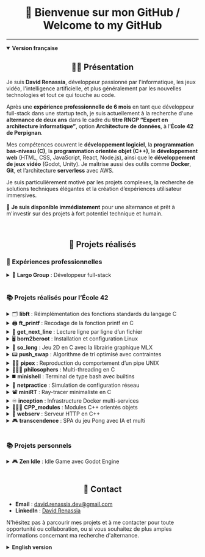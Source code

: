# <div align="center">👋 Bienvenue sur mon GitHub / Welcome to my GitHub</div>


---

<details open>
<summary><strong>Version française</strong></summary>

<!------------------------------------- Présentation ------------------------------------>
## <div align="center">👨‍💻 Présentation</div>

Je suis **David Renassia**, développeur passionné par l'informatique, les jeux vidéo, l'intelligence artificielle, et plus généralement par les nouvelles technologies et tout ce qui touche au code.

Après une **expérience professionnelle de 6 mois** en tant que développeur full-stack dans une startup tech, je suis actuellement à la recherche d'une **alternance de deux ans** dans le cadre du **titre RNCP “Expert en architecture informatique”**, option **Architecture de données**, à l'**École 42 de Perpignan**.

Mes compétences couvrent le **développement logiciel**, la **programmation bas-niveau (C)**, la **programmation orientée objet (C++)**, le **développement web** (HTML, CSS, JavaScript, React, Node.js), ainsi que le **développement de jeux vidéo** (Godot, Unity). Je maîtrise aussi des outils comme **Docker**, **Git**, et l’architecture **serverless** avec AWS.

Je suis particulièrement motivé par les projets complexes, la recherche de solutions techniques élégantes et la création d’expériences utilisateur immersives.

🎯 **Je suis disponible immédiatement** pour une alternance et prêt à m'investir sur des projets à fort potentiel technique et humain.

<br>

<!----------------------------------- Projets réalisés ---------------------------------->
## <div align="center">🚀 Projets réalisés</div>

<!----------------------------- Expériences professionnelles ---------------------------->
### 💼 Expériences professionnelles

<!---------------------- Largo Group ----------------------->
<details>
<summary>🏢 <strong>Largo Group</strong> : Développeur full-stack</summary>

---

⏳ **6 mois d'expérience professionnelle**, entre janvier 2025 et juillet 2025, en tant que **développeur full-stack** chez **Largo Group**, une startup développant l'application **Yeeeva**, une solution optimale de gestion de projets.

<!-- Historique GitHub -->
<details>
<summary>📊 <strong>Historique de contributions GitHub (compte pro)</strong></summary><br>

⚠️ Un compte GitHub professionnel requis pour contribuer à Yeeeva. Une fois retiré de l'organisation, mon historique sera publiquement inaccessible.  
Ci-dessous, une capture de mes **872 contributions** réalisées sur ce compte :

<img src="./assets/pro_github_history_full.png" alt="Historique GitHub Yeeeva" width="800"/>

</details>

<!-- Missions principales -->
<details>
<summary>🔧 <strong>Missions principales</strong></summary><br>

- Développement de **fonctionnalités avancées** en **React** et **Node.js**, en parfaite autonomie.
- Conception et implémentation complète de **fonctionnalités clés**, notamment deux modules indépendants : gestion budgétaire et suivi financier.
- Création et intégration d'**API** en NoSQL, gestion de modèles de données via **DynamoDB**.
- Intégration et exploitation d’**API tierces** (gestion de fichiers, images, e-mails…).
- **Optimisation UX** (MUI, AgGrid, Tailwind CSS...).
- Maintenance de l’**infrastructure cloud** sur **AWS** (Lambda, S3, Cloudwatch…).
- **Débogage avancé** et **assistance technique** à l’équipe de développement.
- **Documentation technique**, création de notices et spécifications internes.
- **Rôle de référent technique** d'une équipe de 8 développeurs.
- Réalisation de tests utilisateurs, d’assurance qualité et de non-régression.
- Gestion d'environnements de développement et de production.

</details>

<!-- Ce que j'ai appris -->
<details>
<summary>🚀 <strong>Ce que j’ai appris</strong></summary><br>

- **Développement** et **mise en production** d’un produit réel, dans un cadre contraint (délai, budget, qualité).
- Collaboration en environnement startup : gestion de **priorités mouvantes**, adaptation rapide et **autonomie forte**.
- Approfondissement de mon usage d’**AWS** et de la logique **serverless**.
- Implication progressive dans un **rôle central** (référent technique & DevOps), malgré un statut de stagiaire.

</details>

<!-- Compétences renforcées -->
<details>
<summary>📈 <strong>Compétences renforcées</strong></summary><br>

- **JavaScript / TypeScript / React / Node.js / HTML5 / CSS / Tailwind CSS / MUI / AgGrid / DynamoDB**
- **AWS (Lambda, S3, CloudWatch, Cognito) / Serverless / GitHub**
- **API REST / architecture backend / gestion des erreurs / tests**
- **SCRUM / gestion de projet / autonomie / communication technique / rigueur professionnelle**
</details>

---

</details><br>


<!--------------------------- Projets réalisés pour l'école 42 -------------------------->
### 📚 Projets réalisés pour l’École 42

<!-- libft -->
<details>
<summary>🗂️ <strong>libft</strong> : Réimplémentation des fonctions standards du langage C</summary>

---

🔗 [Voir le projet sur GitHub](https://github.com/Arawyn42/42_libft)

Une réimplémentation des fonctions standards du langage C. Ce projet m'a permis de maîtriser les aspects bas-niveau de la programmation en C, ainsi que la gestion de la mémoire et l'optimisation des fonctions courantes. Il m'a également permis de mieux maîtriser les concepts de pointeurs et de listes chaînées.

---

</details>

<!-- ft_printf -->
<details>
<summary>🖨️ <strong>ft_printf</strong> : Recodage de la fonction printf en C</summary>

---

🔗 [Voir le projet sur GitHub](https://github.com/Arawyn42/42_ft_printf)

Un exercice essentiel pour comprendre le formatage de chaînes, la gestion des arguments variadiques et la manipulation de mémoire dynamique.

---

</details>

<!-- get_next_line -->
<details>
<summary>📄 <strong>get_next_line</strong> : Lecture ligne par ligne d’un fichier</summary>

---

🔗 [Voir le projet sur GitHub](https://github.com/Arawyn42/42_get_next_line)

Création d'une fonction permettant de lire la prochaine ligne d'un descripteur de fichier. Ce projet m'a aidé à développer des compétences en gestion de fichiers et en manipulation de buffers.

---

</details>

<!-- born2beroot -->
<details>
<summary>🖥️ <strong>born2beroot</strong> : Installation et configuration Linux</summary>

---

Mise en place et configuration d'une machine virtuelle tournant sous Linux. Ce projet m'a permis de me familiariser avec les environnements systèmes, la gestion des utilisateurs et la sécurité réseau.

---

</details>

<!-- ft_printf -->
<details>
<summary>👾 <strong>so_long</strong> : Jeu 2D en C avec la librairie graphique MLX</summary>

---

🔗 [Voir le projet sur GitHub](https://github.com/Arawyn42/42_so_long)

Un petit jeu vidéo en 2D réalisé avec la librairie graphique de 42 (la MLX) en C. Ce projet m'a initié à la programmation graphique, la gestion des événements et l'interaction utilisateur dans un contexte de jeu vidéo écrit avec un langage de programmation bas niveau et non orienté objet.

---

</details>

<!-- push_swap -->
<details>
<summary>📟 <strong>push_swap</strong> : Algorithme de tri optimisé avec contraintes</summary>

---

🔗 [Voir le projet sur GitHub](https://github.com/Arawyn42/42_push_swap)

Création d'un algorithme de tri pour un ensemble de nombres en respectant certaines contraintes. J'ai pu explorer diverses stratégies algorithmiques et optimiser les performances pour minimiser le nombre de mouvements nécessaires.

---

</details>

<!-- pipex -->
<details>
<summary>🤲🏼 <strong>pipex</strong> : Reproduction du comportement d’un pipe UNIX</summary>

---

🔗 [Voir le projet sur GitHub](https://github.com/Arawyn42/42_pipex)

Création d'un petit programme en C reproduisant le comportement d'un pipe '|'. Cela m'a permis d'apprendre à manipuler les descripteurs de fichiers et à utiliser les forks.

---

</details>

<!-- philosophers -->
<details>
<summary>🧑🏼‍🎓 <strong>philosophers</strong> : Multi-threading en C</summary>

---

🔗 [Voir le projet sur GitHub](https://github.com/Arawyn42/42_philosophers)

Un projet basé sur le problème classique des philosophes, utilisant le multi-threading en C. Ce projet m'a permis de me familiariser avec la gestion des threads, des mutex, et les concepts de concurrence et de parallélisme.

---

</details>

<!-- minishell -->
<details>
<summary>◼️ <strong>minishell</strong> : Terminal de type bash avec builtins</summary>

---

🔗 [Voir le projet sur GitHub](https://github.com/Arawyn42/42_minishell)

Création d'un terminal de type bash avec certaines commandes intégrées (builtins). Ce projet a consolidé mes compétences en **systèmes UNIX**, en gestion de processus et en parsing de commandes. Cela a également renforcé mes connaissances des commandes bash et shell.

---

</details>

<!-- netpractice -->
<details>
<summary>📶 <strong>netpractice</strong> : Simulation de configuration réseau</summary>

---

Un projet de simulation de réseau qui m'a permis d'acquérir des compétences en configuration de réseaux, en adressage IP, et en dépannage de configurations réseau.

---

</details>

<!-- miniRT -->
<details>
<summary>📽️ <strong>miniRT</strong> : Ray-tracer minimaliste en C</summary>

---

🔗 [Voir le projet sur GitHub](https://github.com/Arawyn42/42_miniRT)

Un ray-tracer minimaliste réalisé en C, générant des images en 3D à partir de scènes définies par des paramètres géométriques. Ce projet m'a permis de découvrir les bases du rendu 3D et des algorithmes de raytracing.

---

</details>

<!-- inception -->
<details>
<summary>♾️ <strong>inception</strong> : Infrastructure Docker multi-services</summary>

---

🔗 [Voir le projet sur GitHub](https://github.com/Arawyn42/42_inception)

Déploiement de conteneurs Docker pour héberger un site, un serveur et une base de données. J'ai appris à orchestrer des conteneurs et à travailler avec Docker-Compose pour automatiser le déploiement d'une infrastructure multi-services.

---

</details>

<!-- CPP_modules -->
<details>
<summary>👨🏻‍💻 <strong>CPP_modules</strong> : Modules C++ orientés objets</summary>

---

🔗 [Voir le projet sur GitHub](https://github.com/Arawyn42/42_cpp)

10 modules permettant d'apprendre le C++. J'y ai appris les bases du C++, la programmation orientée objet et des concepts comme les classes, les héritages, les templates, les containers, la forme de Coplien, la surcharge d'opérateurs, etc.

---

</details>

<!-- webserv -->
<details>
<summary>🛜 <strong>webserv</strong> : Serveur HTTP en C++</summary>

---

🔗 [Voir le projet sur GitHub](https://github.com/Arawyn42/42_webserv)

Un serveur HTTP réalisé en C++, respectant certaines normes du protocole HTTP/1.1. Ce projet m'a permis de mieux comprendre le fonctionnement des serveurs web et la gestion des requêtes HTTP.

---

</details>

<!-- transcendence -->
<details>
<summary>🎮 <strong>transcendence</strong> : SPA du jeu Pong avec IA et multi</summary>

---

🔗 [Voir le projet sur GitHub](https://github.com/Arawyn42/42_transcendence)

Une Single-Page Application (SPA) du jeu Pong en JavaScript, avec possibilité de jouer contre une IA ou en multijoueur. Ce projet a renforcé mes compétences en développement web, en JavaScript natif, en HTML/CSS, et m'a permis de m'initier à la conception de jeux utilisant un serveur et une base de données. Cela m'a également appris à utiliser des outils comme Django (Python) pour le backend, à gérer et sécuriser des sessions utilisateurs et à utiliser des cookies.

---

</details><br>

<!---------------------------------- Projets personnels --------------------------------->
### 📚 Projets personnels

<details>
<summary>🎮 <strong>Zen Idle</strong> : Idle Game avec Godot Engine</summary>

---

🔗 [Voir le projet sur GitHub](https://github.com/Arawyn42/ZenIdle)

Projet personnel réalisé avec Godot Engine. Petit Idle Game dont le but est de gagner le plus de Zen Points possible en améliorant la Zen Machine.

---

</details><br>

<!--------------------------------------- Contact --------------------------------------->
## <div align="center">💼 Contact</div>
- **Email** : david.renassia.dev@gmail.com
- **LinkedIn** : [David Renassia](https://www.linkedin.com/in/david-renassia-dev/)

N'hésitez pas à parcourir mes projets et à me contacter pour toute opportunité ou collaboration, ou si vous souhaitez de plus amples informations concernant ma recherche d'alternance.

</details>

</details>


<details>
<summary><strong>English version</strong></summary>

<!------------------------------------- Introduction ------------------------------------>
## <div align="center">👨‍💻 Introduction</div>

I’m **David Renassia**, a passionate developer fascinated by computer science, video games, artificial intelligence, and new technologies in general—especially everything related to code.

After a **6-month professional experience** as a full-stack developer in a tech startup, I am currently looking for a **two-year work-study position** as part of the **RNCP title “Expert in IT Architecture”**, specializing in **Data Architecture**, at **École 42 Perpignan**.

My skills include **software development**, **low-level programming (C)**, **object-oriented programming (C++)**, and **web development** (HTML, CSS, JavaScript, React, Node.js), as well as **game development** (Godot, Unity). I’m also proficient with tools like **Docker**, **Git**, and **serverless architecture** using AWS.

I am particularly motivated by complex projects, the search for elegant technical solutions, and the creation of immersive user experiences.

🎯 **I am immediately available** for a work-study position and ready to invest myself in high-potential technical and human projects.

<br>

<!----------------------------------- Completed Projects ---------------------------------->
## <div align="center">🚀 Completed Projects</div>

<!----------------------------- Professional Experience ---------------------------->
### 💼 Professional Experience

<!-- Largo Group -->
<details>
<summary>🏢 <strong>Largo Group</strong>: Full-stack developer</summary>

---

⏳ **6 months of professional experience**, from January 2025 to July 2025, as a **full-stack developer** at **Largo Group**, a tech startup developing the **Yeeeva** app—an optimized project management solution.

<!-- GitHub contribution history -->
<details>
<summary>📊 <strong>GitHub Contributions History (pro account)</strong></summary><br>

⚠️ Contributions were made using a professional GitHub account required for access to Yeeeva’s private repositories. Once removed from the organization, this history will no longer be publicly accessible.  
Below is a snapshot of my **872 contributions** on this account:

<img src="./assets/pro_github_history_full.png" alt="GitHub History Yeeeva" width="800"/>

</details>

<!-- Main missions -->
<details>
<summary>🔧 <strong>Main missions</strong></summary><br>

- Developed **advanced features** using **React** and **Node.js**, fully autonomously.
- Designed and implemented **key functionalities**, including two independent modules: budget management and financial tracking.
- Created and integrated **NoSQL APIs**, managing data models with **DynamoDB**.
- Integrated and consumed **third-party APIs** (file handling, image processing, emails...).
- **UX optimization** (MUI, AgGrid, Tailwind CSS...).
- Maintained the **cloud infrastructure** on **AWS** (Lambda, S3, Cloudwatch...).
- **Advanced debugging** and **technical support** for the development team.
- Wrote **technical documentation**, including internal specifications and user guides.
- Served as **technical referent** for a team of 8 developers.
- Conducted user testing, QA, and regression testing.
- Managed development and production environments.

</details>

<!-- What I learned -->
<details>
<summary>🚀 <strong>What I learned</strong></summary><br>

- Developed and deployed a **real production product** within tight deadlines and budget constraints.
- Gained experience in a **startup environment**: managing shifting priorities, fast adaptation, and high autonomy.
- Deepened my knowledge of **AWS** and **serverless architecture**.
- Took on a **central technical role** (tech lead & DevOps) despite being an intern.

</details>

<!-- Skills -->
<details>
<summary>📈 <strong>Skills reinforced</strong></summary><br>

- **JavaScript / TypeScript / React / Node.js / HTML5 / CSS / Tailwind CSS / MUI / AgGrid / DynamoDB**
- **AWS (Lambda, S3, CloudWatch, Cognito) / Serverless / GitHub**
- **REST APIs / backend architecture / error handling / testing**
- **SCRUM / project management / autonomy / technical communication / professional rigor**

</details>

---

</details><br>

<!--------------------------- 42 School Projects ---------------------------->
### 📚 Projects from École 42

<!-- Each project follows the same format -->
<details><summary>🗂️ <strong>libft</strong>: Reimplementation of standard C functions</summary>

---

🔗 [View project on GitHub](https://github.com/Arawyn42/42_libft)

A reimplementation of standard C functions. This project allowed me to master low-level programming, memory management, and optimization of common functions. I also improved my understanding of pointers and linked lists.

---

</details>

<details><summary>🖨️ <strong>ft_printf</strong>: Rewriting the printf function in C</summary>

---

🔗 [View project on GitHub](https://github.com/Arawyn42/42_ft_printf)

A key exercise to understand string formatting, variadic arguments, and dynamic memory handling.

---

</details>

<details><summary>📄 <strong>get_next_line</strong>: Line-by-line file reading</summary>

---

🔗 [View project on GitHub](https://github.com/Arawyn42/42_get_next_line)

Creation of a function to read the next line from a file descriptor. Helped develop skills in file handling and buffer manipulation.

---

</details>

<details><summary>🖥️ <strong>born2beroot</strong>: Linux installation and configuration</summary>

---

Setup and configuration of a virtual machine running Linux. Introduced me to system environments, user management, and network security.

---

</details>

<details><summary>👾 <strong>so_long</strong>: 2D game in C using MLX graphics library</summary>

---

🔗 [View project on GitHub](https://github.com/Arawyn42/42_so_long)

A 2D game in C using the MLX library. Taught me about graphic programming, event handling, and user interaction in a low-level non-OOP language.

---

</details>

<details><summary>📟 <strong>push_swap</strong>: Sorting algorithm with constraints</summary>

---

🔗 [View project on GitHub](https://github.com/Arawyn42/42_push_swap)

Created an optimized sorting algorithm under strict operational constraints. Explored various algorithmic strategies and performance optimizations.

---

</details>

<details><summary>🤲🏼 <strong>pipex</strong>: Reproducing UNIX pipe behavior</summary>

---

🔗 [View project on GitHub](https://github.com/Arawyn42/42_pipex)

Created a small C program replicating the behavior of a UNIX pipe (`|`). Learned to handle file descriptors and forks.

---

</details>

<details><summary>🧑🏼‍🎓 <strong>philosophers</strong>: Multithreading in C</summary>

---

🔗 [View project on GitHub](https://github.com/Arawyn42/42_philosophers)

A multithreaded implementation of the classical dining philosophers problem. Helped me understand threads, mutexes, concurrency, and parallelism.

---

</details>

<details><summary>◼️ <strong>minishell</strong>: Bash-like terminal with builtins</summary>

---

🔗 [View project on GitHub](https://github.com/Arawyn42/42_minishell)

Creation of a Bash-like shell supporting built-in commands. Strengthened my skills in UNIX systems, process management, and command parsing.

---

</details>

<details><summary>📶 <strong>netpractice</strong>: Network configuration simulation</summary>

---

A networking simulation project that helped me learn about IP addressing, routing, and troubleshooting misconfigured systems.

---

</details>

<details><summary>📽️ <strong>miniRT</strong>: Minimal raytracer in C</summary>

---

🔗 [View project on GitHub](https://github.com/Arawyn42/42_miniRT)

A raytracer that renders 3D scenes using basic geometric parameters. Helped me learn 3D rendering and raytracing algorithms.

---

</details>

<details><summary>♾️ <strong>inception</strong>: Multi-service Docker infrastructure</summary>

---

🔗 [View project on GitHub](https://github.com/Arawyn42/42_inception)

Deployed Docker containers to host a website, server, and database. Learned to orchestrate containers and automate deployment with Docker Compose.

---

</details>

<details><summary>👨🏻‍💻 <strong>CPP_modules</strong>: Object-oriented C++ modules</summary>

---

🔗 [View project on GitHub](https://github.com/Arawyn42/42_cpp)

10 modules to learn C++ and OOP principles, including classes, inheritance, templates, the Coplien form, operator overloading, and containers.

---

</details>

<details><summary>🛜 <strong>webserv</strong>: HTTP server in C++</summary>

---

🔗 [View project on GitHub](https://github.com/Arawyn42/42_webserv)

An HTTP server in C++, compliant with parts of the HTTP/1.1 standard. Improved my understanding of web server behavior and request handling.

---

</details>

<details><summary>🎮 <strong>transcendence</strong>: SPA Pong game with AI and multiplayer</summary>

---

🔗 [View project on GitHub](https://github.com/Arawyn42/42_transcendence)

A single-page Pong game app using JavaScript, with AI and multiplayer support. Strengthened my web dev skills and introduced me to Django backend, sessions, and cookies.

---

</details><br>

<!---------------------------------- Personal Projects ---------------------------------->
### 📚 Personal Projects

<details>
<summary>🎮 <strong>Zen Idle</strong>: Idle Game made with Godot Engine</summary>

---

🔗 [View project on GitHub](https://github.com/Arawyn42/ZenIdle)

A personal project made with Godot Engine. Zen Idle is a simple game where the goal is to collect as many Zen Points as possible by upgrading the Zen Machine.

---

</details><br>

<!-------------------------------------- Contact ---------------------------------------->
## <div align="center">💼 Contact</div>

- **Email**: david.renassia.dev@gmail.com  
- **LinkedIn**: [David Renassia](https://www.linkedin.com/in/david-renassia-dev/)

Feel free to browse my projects and contact me for any opportunity, collaboration, or if you’d like to know more about my work-study search.

</details>
